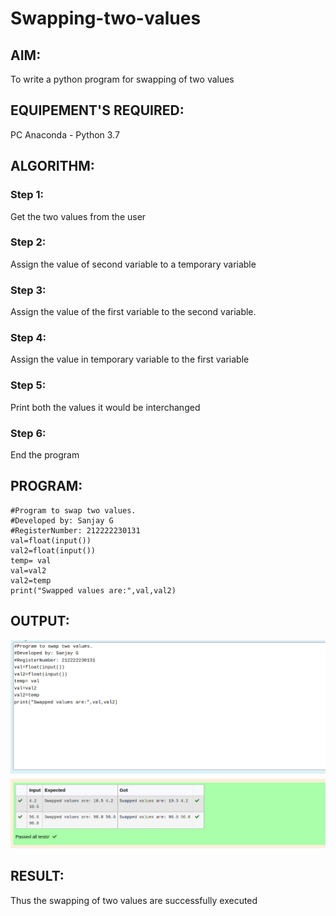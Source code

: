 # Swapping-two-values
## AIM:
To write a python program for swapping of two values
## EQUIPEMENT'S REQUIRED: 
PC
Anaconda - Python 3.7
## ALGORITHM: 
### Step 1:
Get the two values from the user
### Step 2: 
Assign the value of second variable to a temporary variable 
### Step 3: 
Assign the value of the first variable to the second variable.
### Step 4:  
Assign the value in temporary variable to the first variable
### Step 5: 
Print both the values it would be interchanged
### Step 6: 
End the program
## PROGRAM:
```
#Program to swap two values.
#Developed by: Sanjay G
#RegisterNumber: 212222230131
val=float(input())
val2=float(input())
temp= val
val=val2
val2=temp
print("Swapped values are:",val,val2)
```
## OUTPUT:
![output](/swap.png)



## RESULT:
Thus the swapping of two values are successfully executed




